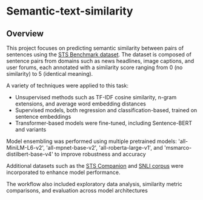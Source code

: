 # Semantic-text-similarity

## Overview
This project focuses on predicting semantic similarity between pairs of sentences using the [STS Benchmark dataset](https://github.com/PhilipMay/stsb-multi-mt/tree/30de0dec4ee199b7f42351d3f1a0b19592955385/data). The dataset is composed of sentence pairs from domains such as news headlines, image captions, and user forums, each annotated with a similarity score ranging from 0 (no similarity) to 5 (identical meaning).

A variety of techniques were applied to this task:

- Unsupervised methods such as TF-IDF cosine similarity, n-gram extensions, and average word embedding distances
- Supervised models, both regression and classification-based, trained on sentence embeddings
- Transformer-based models were fine-tuned, including Sentence-BERT and variants

Model ensembling was performed using multiple pretrained models: 'all-MiniLM-L6-v2', 'all-mpnet-base-v2', 'all-roberta-large-v1', and 'msmarco-distilbert-base-v4' to improve robustness and accuracy

Additional datasets such as the [STS Companion](https://huggingface.co/datasets/mteb/stsbenchmark-sts) and [SNLI corpus](https://nlp.stanford.edu/projects/snli/snli_1.0.zip) were incorporated to enhance model performance.

The workflow also included exploratory data analysis, similarity metric comparisons, and evaluation across model architectures



